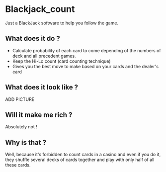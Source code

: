 # Blackjack_count

Just a BlackJack software to help you follow the game. 

## What does it do ? 
- Calculate probability of each card to come depending of the numbers of deck and all precedent games.
- Keep the Hi-Lo count (card counting technique) 
- Gives you the best move to make based on your cards and the dealer's card 

## What does it look like ?  
ADD PICTURE 

## Will it make me rich ? 
Absolutely not ! 
## Why is that ? 
Well, because it's forbidden to count cards in a casino and even if you do it, they shuffle several decks of cards together and play with only half of all these cards. 
